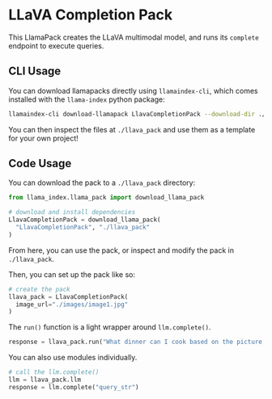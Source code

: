 # LLaVA Completion Pack

This LlamaPack creates the LLaVA multimodal model, and runs its `complete` endpoint to execute queries.

## CLI Usage

You can download llamapacks directly using `llamaindex-cli`, which comes installed with the `llama-index` python package:

```bash
llamaindex-cli download-llamapack LlavaCompletionPack --download-dir ./llava_pack
```

You can then inspect the files at `./llava_pack` and use them as a template for your own project!

## Code Usage

You can download the pack to a `./llava_pack` directory:

```python
from llama_index.llama_pack import download_llama_pack

# download and install dependencies
LlavaCompletionPack = download_llama_pack(
  "LlavaCompletionPack", "./llava_pack"
)
```

From here, you can use the pack, or inspect and modify the pack in `./llava_pack`.

Then, you can set up the pack like so:

```python
# create the pack
llava_pack = LlavaCompletionPack(
  image_url="./images/image1.jpg" 
)
```

The `run()` function is a light wrapper around `llm.complete()`.

```python
response = llava_pack.run("What dinner can I cook based on the picture of the food in the fridge?")
```

You can also use modules individually.

```python
# call the llm.complete()
llm = llava_pack.llm
response = llm.complete("query_str")
```